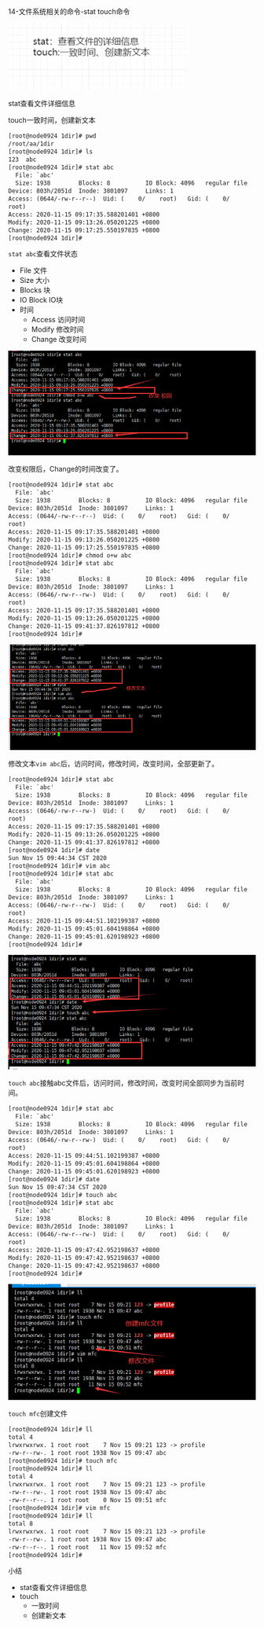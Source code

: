 14-文件系统相关的命令-stat touch命令



![image-20201115093052948](../image/image-20201115093052948.png)



stat查看文件详细信息

touch一致时间，创建新文本



```shell
[root@node0924 1dir]# pwd
/root/aa/1dir
[root@node0924 1dir]# ls
123  abc
[root@node0924 1dir]# stat abc
  File: `abc'
  Size: 1938      	Blocks: 8          IO Block: 4096   regular file
Device: 803h/2051d	Inode: 3801097     Links: 1
Access: (0644/-rw-r--r--)  Uid: (    0/    root)   Gid: (    0/    root)
Access: 2020-11-15 09:17:35.588201401 +0800
Modify: 2020-11-15 09:13:26.050201225 +0800
Change: 2020-11-15 09:17:25.550197835 +0800
[root@node0924 1dir]# 

```

`stat abc`查看文件状态

* File 文件
* Size 大小
* Blocks 块
* IO Block IO块
* 时间
  * Access 访问时间
  * Modify 修改时间
  * Change 改变时间



![image-20201115094234939](../image/image-20201115094234939.png)

改变权限后，Change的时间改变了。

```shell
[root@node0924 1dir]# stat abc
  File: `abc'
  Size: 1938      	Blocks: 8          IO Block: 4096   regular file
Device: 803h/2051d	Inode: 3801097     Links: 1
Access: (0644/-rw-r--r--)  Uid: (    0/    root)   Gid: (    0/    root)
Access: 2020-11-15 09:17:35.588201401 +0800
Modify: 2020-11-15 09:13:26.050201225 +0800
Change: 2020-11-15 09:17:25.550197835 +0800
[root@node0924 1dir]# chmod o+w abc
[root@node0924 1dir]# stat abc
  File: `abc'
  Size: 1938      	Blocks: 8          IO Block: 4096   regular file
Device: 803h/2051d	Inode: 3801097     Links: 1
Access: (0646/-rw-r--rw-)  Uid: (    0/    root)   Gid: (    0/    root)
Access: 2020-11-15 09:17:35.588201401 +0800
Modify: 2020-11-15 09:13:26.050201225 +0800
Change: 2020-11-15 09:41:37.826197812 +0800
[root@node0924 1dir]# 

```

![image-20201115094602821](../image/image-20201115094602821.png)

修改文本`vim abc`后，访问时间，修改时间，改变时间，全部更新了。



```shell
[root@node0924 1dir]# stat abc
  File: `abc'
  Size: 1938      	Blocks: 8          IO Block: 4096   regular file
Device: 803h/2051d	Inode: 3801097     Links: 1
Access: (0646/-rw-r--rw-)  Uid: (    0/    root)   Gid: (    0/    root)
Access: 2020-11-15 09:17:35.588201401 +0800
Modify: 2020-11-15 09:13:26.050201225 +0800
Change: 2020-11-15 09:41:37.826197812 +0800
[root@node0924 1dir]# date
Sun Nov 15 09:44:34 CST 2020
[root@node0924 1dir]# vim abc
[root@node0924 1dir]# stat abc
  File: `abc'
  Size: 1938      	Blocks: 8          IO Block: 4096   regular file
Device: 803h/2051d	Inode: 3801097     Links: 1
Access: (0646/-rw-r--rw-)  Uid: (    0/    root)   Gid: (    0/    root)
Access: 2020-11-15 09:44:51.102199387 +0800
Modify: 2020-11-15 09:45:01.604198864 +0800
Change: 2020-11-15 09:45:01.620198923 +0800
[root@node0924 1dir]# 

```



![image-20201115094843403](../image/image-20201115094843403.png)



`touch abc`接触abc文件后，访问时间，修改时间，改变时间全部同步为当前时间。

```shell
[root@node0924 1dir]# stat abc
  File: `abc'
  Size: 1938      	Blocks: 8          IO Block: 4096   regular file
Device: 803h/2051d	Inode: 3801097     Links: 1
Access: (0646/-rw-r--rw-)  Uid: (    0/    root)   Gid: (    0/    root)
Access: 2020-11-15 09:44:51.102199387 +0800
Modify: 2020-11-15 09:45:01.604198864 +0800
Change: 2020-11-15 09:45:01.620198923 +0800
[root@node0924 1dir]# date
Sun Nov 15 09:47:34 CST 2020
[root@node0924 1dir]# touch abc
[root@node0924 1dir]# stat abc
  File: `abc'
  Size: 1938      	Blocks: 8          IO Block: 4096   regular file
Device: 803h/2051d	Inode: 3801097     Links: 1
Access: (0646/-rw-r--rw-)  Uid: (    0/    root)   Gid: (    0/    root)
Access: 2020-11-15 09:47:42.952198637 +0800
Modify: 2020-11-15 09:47:42.952198637 +0800
Change: 2020-11-15 09:47:42.952198637 +0800
[root@node0924 1dir]# 

```



![image-20201115095312123](../image/image-20201115095312123.png)



`touch mfc`创建文件



```shell
[root@node0924 1dir]# ll
total 4
lrwxrwxrwx. 1 root root    7 Nov 15 09:21 123 -> profile
-rw-r--rw-. 1 root root 1938 Nov 15 09:47 abc
[root@node0924 1dir]# touch mfc
[root@node0924 1dir]# ll
total 4
lrwxrwxrwx. 1 root root    7 Nov 15 09:21 123 -> profile
-rw-r--rw-. 1 root root 1938 Nov 15 09:47 abc
-rw-r--r--. 1 root root    0 Nov 15 09:51 mfc
[root@node0924 1dir]# vim mfc
[root@node0924 1dir]# ll
total 8
lrwxrwxrwx. 1 root root    7 Nov 15 09:21 123 -> profile
-rw-r--rw-. 1 root root 1938 Nov 15 09:47 abc
-rw-r--r--. 1 root root   11 Nov 15 09:52 mfc
[root@node0924 1dir]# 

```



小结

* stat查看文件详细信息
* touch
  * 一致时间
  * 创建新文本

